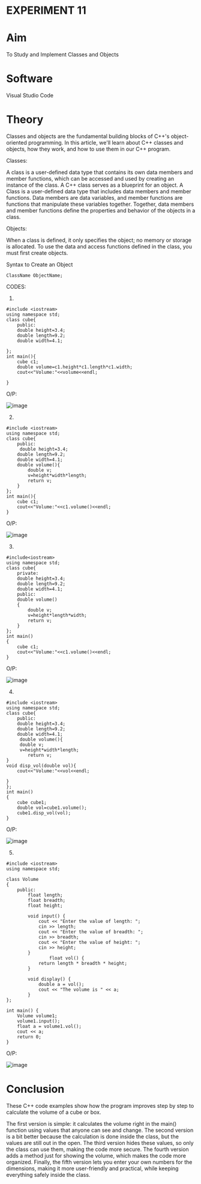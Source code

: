 # EXPERIMENT 11
# Aim 
To Study and Implement Classes and Objects
# Software 
Visual Studio Code
# Theory
Classes and objects are the fundamental building blocks of C++'s object-oriented programming. In this article, we'll learn about C++ classes and objects, how they work, and how to use them in our C++ program.

Classes: 

A class is a user-defined data type that contains its own data members and member functions, which can be accessed and used by creating an instance of the class. A C++ class serves as a blueprint for an object.
A Class is a user-defined data type that includes data members and member functions.
Data members are data variables, and member functions are functions that manipulate these variables together. Together, data members and member functions define the properties and behavior of the objects in a class.

Objects:

When a class is defined, it only specifies the object; no memory or storage is allocated. To use the data and access functions defined in the class, you must first create objects.

Syntax to Create an Object
```
ClassName ObjectName;
```
CODES:

1.
```
#include <iostream>
using namespace std;
class cube{
    public:
    double height=3.4;
    double length=9.2;
    double width=4.1;

};
int main(){
    cube c1;
    double volume=c1.height*c1.length*c1.width;
    cout<<"Volume:"<<volume<<endl;
    
}
```

O/P:

![image](https://github.com/user-attachments/assets/ef7136d1-39a5-4a52-aa18-cbb2dcda6159)

2.
```
#include <iostream>
using namespace std;
class cube{
    public:
     double height=3.4;
    double length=9.2;
    double width=4.1;
    double volume(){
        double v;
        v=height*width*length;
        return v;
    }
};
int main(){
    cube c1;
    cout<<"Volume:"<<c1.volume()<<endl;
}
```

O/P:

![image](https://github.com/user-attachments/assets/e74d4f0f-914c-48e0-b049-7852ac10590a)

3.
```
#include<iostream>
using namespace std;
class cube{
    private:
    double height=3.4;
    double length=9.2;
    double width=4.1;
    public:
    double volume()
    {
        double v;
        v=height*length*width;
        return v;
    }
};
int main()
{
    cube c1;
    cout<<"Volume:"<<c1.volume()<<endl;
}
```

O/P:

![image](https://github.com/user-attachments/assets/9fcc38ce-dbc6-4c1a-9915-2a48c34c1a42)

4.
```
#include <iostream>
using namespace std;
class cube{
    public:
    double height=3.4;
    double length=9.2;
    double width=4.1;
     double volume(){
     double v;
     v=height*width*length;
        return v;
}
void disp_vol(double vol){
    cout<<"Volume:"<<vol<<endl;

}
};
int main()
{
    cube cube1;
    double vol=cube1.volume();
    cube1.disp_vol(vol);
}
```

O/P:

![image](https://github.com/user-attachments/assets/abd1c7f9-90d4-4760-92e0-e61606347653)

5.
```
#include <iostream>
using namespace std;

class Volume 
{
    public:
        float length;
        float breadth;
        float height;
        
        void input() {
            cout << "Enter the value of length: ";
            cin >> length;
            cout << "Enter the value of breadth: ";
            cin >> breadth;
            cout << "Enter the value of height: ";
            cin >> height;
        }
                float vol() {
            return length * breadth * height;
        }
        
        void display() {
            double a = vol();
            cout << "The volume is " << a;
        }
};

int main() {
    Volume volume1;
    volume1.input();
    float a = volume1.vol();
    cout << a;
    return 0;
}
```

O/P:

![image](https://github.com/user-attachments/assets/288a79cb-ab5e-4413-9f94-706a2e6cebd8)

# Conclusion
These C++ code examples show how the program improves step by step to calculate the volume of a cube or box.

The first version is simple: it calculates the volume right in the main() function using values that anyone can see and change. The second version is a bit better because the calculation is done inside the class, but the values are still out in the open. The third version hides these values, so only the class can use them, making the code more secure. The fourth version adds a method just for showing the volume, which makes the code more organized. Finally, the fifth version lets you enter your own numbers for the dimensions, making it more user-friendly and practical, while keeping everything safely inside the class.
